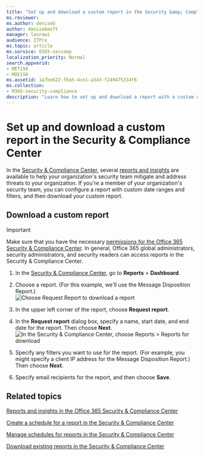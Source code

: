 ```yaml
---
title: "Set up and download a custom report in the Security &amp; Compliance Center"
ms.reviewer: 
ms.author: deniseb
author: denisebmsft
manager: laurawi
audience: ITPro
ms.topic: article
ms.service: O365-seccomp
localization_priority: Normal
search.appverid:
- MET150
- MOE150
ms.assetid: 1a7be622-f6a5-4ce1-a343-f249475334f6
ms.collection:
- M365-security-compliance
description: "Learn how to set up and download a report with a custom date range and filters in the Security &amp; Compliance Center."
---
```


# Set up and download a custom report in the Security &amp; Compliance Center

In the [Security &amp; Compliance Center](https://protection.office.com), several [reports and insights](reports-and-insights-in-security-and-compliance.md) are available to help your organization's security team mitigate and address threats to your organization. If you're a member of your organization's security team, you can configure a report with custom date ranges and filters, and then download your custom report. 
  
## Download a custom report

> [!IMPORTANT]
> Make sure that you have the necessary [permissions for the Office 365 Security &amp; Compliance Center](permissions-in-the-security-and-compliance-center.md). In general, Office 365 global administrators, security administrators, and security readers can access reports in the Security &amp; Compliance Center. 
  
1. In the [Security &amp; Compliance Center](https://protection.office.com), go to **Reports** \> **Dashboard**.
    
2. Choose a report. (For this example, we'll use the Message Disposition Report.)<br/>![Choose Request Report to download a report](media/b566925d-b9d9-453d-9bdd-f2637c7ba140.png)
  
3. In the upper left corner of the report, choose **Request report**.
    
4. In the **Request report** dialog box, specify a name, start date, and end date for the report. Then choose **Next**.<br/>![In the Security &amp; Compliance Center, choose Reports \> Reports for download](media/65e625f5-c98c-49fc-9c1f-8c80ec8308fd.png)
  
5. Specify any filters you want to use for the report. (For example, you might specify a client IP address for the Message Disposition Report.) Then choose **Next**.
    
6. Specify email recipients for the report, and then choose **Save**.
    
## Related topics

[Reports and insights in the Office 365 Security &amp; Compliance Center](reports-and-insights-in-security-and-compliance.md)
  
[Create a schedule for a report in the Security &amp; Compliance Center](create-a-schedule-for-a-report.md)
  
[Manage schedules for reports in the Security &amp; Compliance Center](manage-schedules-for-multiple-reports.md)
  
[Download existing reports in the Security &amp; Compliance Center](download-existing-reports.md)
  

